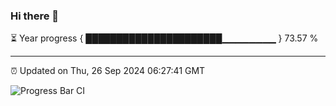 ### Hi there 👋

⏳ Year progress { ██████████████████████▁▁▁▁▁▁▁▁ } 73.57 %

---

⏰ Updated on Thu, 26 Sep 2024 06:27:41 GMT

![Progress Bar CI](https://github.com/liununu/liununu/workflows/Progress%20Bar%20CI/badge.svg)
